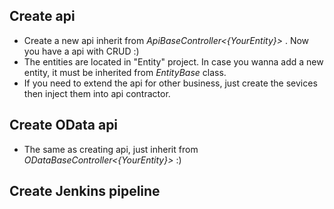 ## Create api
 - Create a new api inherit from _ApiBaseController<{YourEntity}>_ .  Now you have a api with CRUD :)
 - The entities are located in "Entity" project. In case you wanna add a new entity, it must be inherited from _EntityBase_ class.
 - If you need to extend the api for other business, just create the sevices then inject them into api contractor.

## Create OData api
 - The same as creating api, just inherit from _ODataBaseController<{YourEntity}>_ :)  

 ## Create Jenkins pipeline
 
